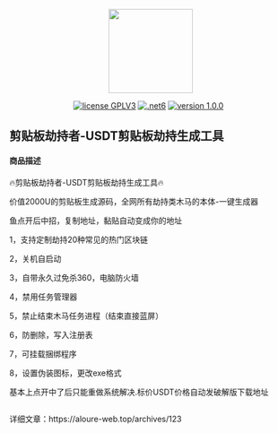 <p align="center"><img src="https://input-s3.mn.input.im/donate-group/7/20240524/20240524_1716538588.png" width="150"></p>

<p align="center">
<a href="https://www.gnu.org/licenses/gpl-3.0.html"><img src="https://img.shields.io/badge/license-GPLV3-blue" alt="license GPLV3"></a>
<a href="https://www.php.net/releases/7_4_0.php"><img src="https://img.shields.io/badge/.NET-6-orange" alt=".net6"></a>
<a href="https://github.com/assimon/dujiaoka/releases/tag/1.0.0"><img src="https://img.shields.io/badge/version-1.0.0-red" alt="version 1.0.0"></a>
<a href="https://aloure-web.top"><img src="https://img.shields.io/badge/Aloure官方频道" alt=""></a>
<a href="https://aloure-web.top"><img src="https://img.shields.io/badge/官方" alt=""></a>
</p>

## 剪贴板劫持者-USDT剪贴板劫持生成工具

<!-- wp:heading {"level":4} -->
<h4 class="wp-block-heading">商品描述</h4>
<!-- /wp:heading -->

<!-- wp:paragraph -->
<p>🔥剪贴板劫持者-USDT剪贴板劫持生成工具🔥</p>
<!-- /wp:paragraph -->

<!-- wp:paragraph -->
<p>价值2000U的剪贴板生成源码，全网所有劫持类木马的本体-一键生成器</p>
<!-- /wp:paragraph -->

<!-- wp:paragraph -->
<p>鱼点开后中招，复制地址，黏贴自动变成你的地址</p>
<!-- /wp:paragraph -->

<!-- wp:paragraph -->
<p>1，支持定制劫持20种常见的热门区块链</p>
<!-- /wp:paragraph -->

<!-- wp:paragraph -->
<p>2，关机自启动</p>
<!-- /wp:paragraph -->

<!-- wp:paragraph -->
<p>3，自带永久过免杀360，电脑防火墙</p>
<!-- /wp:paragraph -->

<!-- wp:paragraph -->
<p>4，禁用任务管理器</p>
<!-- /wp:paragraph -->

<!-- wp:paragraph -->
<p>5，禁止结束木马任务进程（结束直接蓝屏）</p>
<!-- /wp:paragraph -->

<!-- wp:paragraph -->
<p>6，防删除，写入注册表</p>
<!-- /wp:paragraph -->

<!-- wp:paragraph -->
<p>7，可挂载捆绑程序</p>
<!-- /wp:paragraph -->

<!-- wp:paragraph -->
<p>8，设置伪装图标，更改exe格式</p>
<!-- /wp:paragraph -->

<!-- wp:paragraph -->
<p>基本上点开中了后只能重做系统解决.标价USDT价格自动发破解版下载地址</p>
<!-- /wp:paragraph -->

<!-- wp:image {"id":124,"sizeSlug":"full","linkDestination":"none"} -->
<figure class="wp-block-image size-full"><img src="https://hfbot-pro.hfz2333.top/wp-content/uploads/2024/05/image-69.png" alt="" class="wp-image-124"/></figure>
<!-- /wp:image -->
详细文章：https://aloure-web.top/archives/123
